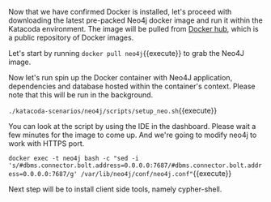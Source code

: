 Now that we have confirmed Docker is installed, let's proceed with downloading
the latest pre-packed Neo4j docker image and run it within the Katacoda environment.
The image will be pulled from [Docker hub](https://hub.docker.com/), which is a public 
repository of Docker images.

Let's start by running `docker pull neo4j`{{execute}} to grab the Neo4J image.

Now let's run spin up the Docker container with Neo4J application, dependencies and database
hosted within the container's context. Please note that this will be run in the background.

`./katacoda-scenarios/neo4j/scripts/setup_neo.sh`{{execute}}

You can look at the script by using the IDE in the dashboard. Please wait a few minutes for the image to come up. And we're going to modify neo4j to work with HTTPS port.

`docker exec -t neo4j bash -c "sed -i 's/#dbms.connector.bolt.address=0.0.0.0:7687/#dbms.connector.bolt.address=0.0.0.0:7687/g' /var/lib/neo4j/conf/neo4j.conf"`{{execute}}

Next step will be to install client side tools, namely cypher-shell.

